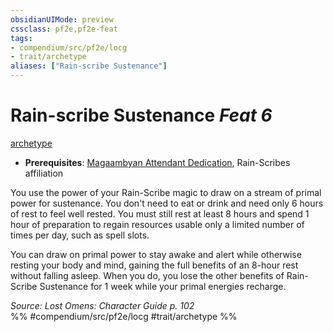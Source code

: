 ```yaml
---
obsidianUIMode: preview
cssclass: pf2e,pf2e-feat
tags:
- compendium/src/pf2e/locg
- trait/archetype
aliases: ["Rain-scribe Sustenance"]
---
```

# Rain-scribe Sustenance  *Feat 6*  
[archetype](/rules/traits/archetype.md)  

- **Prerequisites**: [Magaambyan Attendant Dedication](/compendium/feats/magaambyan-attendant-dedication-locg.md), Rain-Scribes affiliation

You use the power of your Rain-Scribe magic to draw on a stream of primal power for sustenance. You don't need to eat or drink and need only 6 hours of rest to feel well rested. You must still rest at least 8 hours and spend 1 hour of preparation to regain resources usable only a limited number of times per day, such as spell slots.

You can draw on primal power to stay awake and alert while otherwise resting your body and mind, gaining the full benefits of an 8-hour rest without falling asleep. When you do, you lose the other benefits of Rain- Scribe Sustenance for 1 week while your primal energies recharge.

*Source: Lost Omens: Character Guide p. 102*  
%% #compendium/src/pf2e/locg #trait/archetype %%